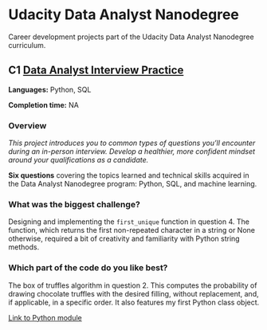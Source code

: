 # Udacity Data Analyst Nanodegree
Career development projects part of the Udacity Data Analyst Nanodegree curriculum.
## C1 [Data Analyst Interview Practice](./projects/c1/dand-c1-interview-practice.md)
__Languages:__ Python, SQL

__Completion time:__ NA

### Overview
_This project introduces you to common types of questions you’ll encounter during an in-person interview. Develop a healthier, more confident mindset around your qualifications as a candidate._

**Six questions** covering the topics learned and technical skills acquired in the Data Analyst Nanodegree program: Python, SQL, and machine learning.

### What was the biggest challenge?
Designing and implementing the `first_unique` function in question 4. The function, which returns the first non-repeated character in a string or None otherwise, required a bit of creativity and familiarity with Python string methods.

### Which part of the code do you like best?
The box of truffles algorithm in question 2. This computes the probability of drawing chocolate truffles with the desired filling, without replacement, and, if applicable, in a specific order. It also features my first Python class object.

[Link to Python module](/projects/c1/python-modules/c1.py)
